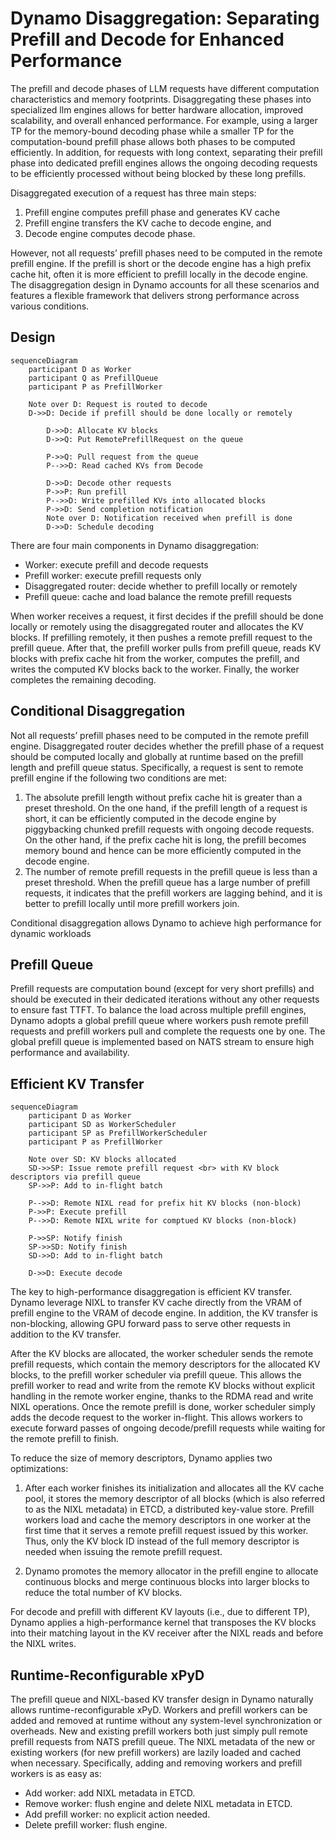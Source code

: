 <!--
SPDX-FileCopyrightText: Copyright (c) 2025 NVIDIA CORPORATION & AFFILIATES.
All rights reserved.
SPDX-License-Identifier: Apache-2.0
-->

# Dynamo Disaggregation: Separating Prefill and Decode for Enhanced Performance

The prefill and decode phases of LLM requests have different computation characteristics and memory footprints. Disaggregating these phases into specialized llm engines allows for better hardware allocation, improved scalability, and overall enhanced performance. For example, using a larger TP for the memory-bound decoding phase while a smaller TP for the computation-bound prefill phase allows both phases to be computed efficiently. In addition, for requests with long context, separating their prefill phase into dedicated prefill engines allows the ongoing decoding requests to be efficiently processed without being blocked by these long prefills.

Disaggregated execution of a request has three main steps:
1. Prefill engine computes prefill phase and generates KV cache
2. Prefill engine transfers the KV cache to decode engine, and
3. Decode engine computes decode phase.

However, not all requests’ prefill phases need to be computed in the remote prefill engine. If the prefill is short or the decode engine has a high prefix cache hit, often it is more efficient to prefill locally in the decode engine. The disaggregation design in Dynamo accounts for all these scenarios and features a flexible framework that delivers strong performance across various conditions.


## Design

```mermaid
sequenceDiagram
    participant D as Worker
    participant Q as PrefillQueue
    participant P as PrefillWorker

    Note over D: Request is routed to decode
    D->>D: Decide if prefill should be done locally or remotely

        D->>D: Allocate KV blocks
        D->>Q: Put RemotePrefillRequest on the queue

        P->>Q: Pull request from the queue
        P-->>D: Read cached KVs from Decode

        D->>D: Decode other requests
        P->>P: Run prefill
        P-->>D: Write prefilled KVs into allocated blocks
        P->>D: Send completion notification
        Note over D: Notification received when prefill is done
        D->>D: Schedule decoding
```

There are four main components in Dynamo disaggregation:
- Worker: execute prefill and decode requests
- Prefill worker: execute prefill requests only
- Disaggregated router: decide whether to prefill locally or remotely
- Prefill queue: cache and load balance the remote prefill requests

When worker receives a request, it first decides if the prefill should be done locally or remotely using the disaggregated router and allocates the KV blocks. If prefilling remotely, it then pushes a remote prefill request to the prefill queue. After that, the prefill worker pulls from prefill queue, reads KV blocks with prefix cache hit from the worker, computes the prefill, and writes the computed KV blocks back to the worker. Finally, the worker completes the remaining decoding.

## Conditional Disaggregation

Not all requests’ prefill phases need to be computed in the remote prefill engine. Disaggregated router decides whether the prefill phase of a request should be computed locally and globally at runtime based on the prefill length and prefill queue status. Specifically, a request is sent to remote prefill engine if the following two conditions are met:
1. The absolute prefill length without prefix cache hit is greater than a preset threshold. On the one hand, if the prefill length of a request is short, it can be efficiently computed in the decode engine by piggybacking chunked prefill requests with ongoing decode requests. On the other hand, if the prefix cache hit is long, the prefill becomes memory bound and hence can be more efficiently computed in the decode engine.
2. The number of remote prefill requests in the prefill queue is less than a preset threshold. When the prefill queue has a large number of prefill requests, it indicates that the prefill workers are lagging behind, and it is better to prefill locally until more prefill workers join.

Conditional disaggregation allows Dynamo to achieve high performance for dynamic workloads

## Prefill Queue

Prefill requests are computation bound (except for very short prefills) and should be executed in their dedicated iterations without any other requests to ensure fast TTFT. To balance the load across multiple prefill engines, Dynamo adopts a global prefill queue where workers push remote prefill requests and prefill workers pull and complete the requests one by one. The global prefill queue is implemented based on NATS stream to ensure high performance and availability.

## Efficient KV Transfer

```mermaid
sequenceDiagram
    participant D as Worker
    participant SD as WorkerScheduler
    participant SP as PrefillWorkerScheduler
    participant P as PrefillWorker

    Note over SD: KV blocks allocated
    SD->>SP: Issue remote prefill request <br> with KV block descriptors via prefill queue
    SP->>P: Add to in-flight batch

    P-->>D: Remote NIXL read for prefix hit KV blocks (non-block)
    P->>P: Execute prefill
    P-->>D: Remote NIXL write for comptued KV blocks (non-block)

    P->>SP: Notify finish
    SP->>SD: Notify finish
    SD->>D: Add to in-flight batch

    D->>D: Execute decode
```

The key to high-performance disaggregation is efficient KV transfer. Dynamo leverage NIXL to transfer KV cache directly from the VRAM of prefill engine to the VRAM of decode engine. In addition, the KV transfer is non-blocking, allowing GPU forward pass to serve other requests in addition to the KV transfer.

After the KV blocks are allocated, the worker scheduler sends the remote prefill requests, which contain the memory descriptors for the allocated KV blocks, to the prefill worker scheduler via prefill queue. This allows the prefill worker to read and write from the remote KV blocks without explicit handling in the remote worker engine, thanks to the RDMA read and write NIXL operations. Once the remote prefill is done, worker scheduler simply adds the decode request to the worker in-flight. This allows workers to execute forward passes of ongoing decode/prefill requests while waiting for the remote prefill to finish.

To reduce the size of memory descriptors, Dynamo applies two optimizations:
1. After each worker finishes its initialization and allocates all the KV cache pool, it stores the memory descriptor of all blocks (which is also referred to as the NIXL metadata) in ETCD, a distributed key-value store. Prefill workers load and cache the memory descriptors in one worker at the first time that it serves a remote prefill request issued by this worker. Thus, only the KV block ID instead of the full memory descriptor is needed when issuing the remote prefill request.

2. Dynamo promotes the memory allocator in the prefill engine to allocate continuous blocks and merge continuous blocks into larger blocks to reduce the total number of KV blocks.

For decode and prefill with different KV layouts (i.e., due to different TP), Dynamo applies a high-performance kernel that transposes the KV blocks into their matching layout in the KV receiver after the NIXL reads and before the NIXL writes.

## Runtime-Reconfigurable xPyD

The prefill queue and NIXL-based KV transfer design in Dynamo naturally allows runtime-reconfigurable xPyD. Workers and prefill workers can be added and removed at runtime without any system-level synchronization or overheads. New and existing prefill workers both just simply pull remote prefill requests from NATS prefill queue. The NIXL metadata of the new or existing workers (for new prefill workers) are lazily loaded and cached when necessary. Specifically, adding and removing workers and prefill workers is as easy as:

- Add worker: add NIXL metadata in ETCD.
- Remove worker: flush engine and delete NIXL metadata in ETCD.
- Add prefill worker: no explicit action needed.
- Delete prefill worker: flush engine.

